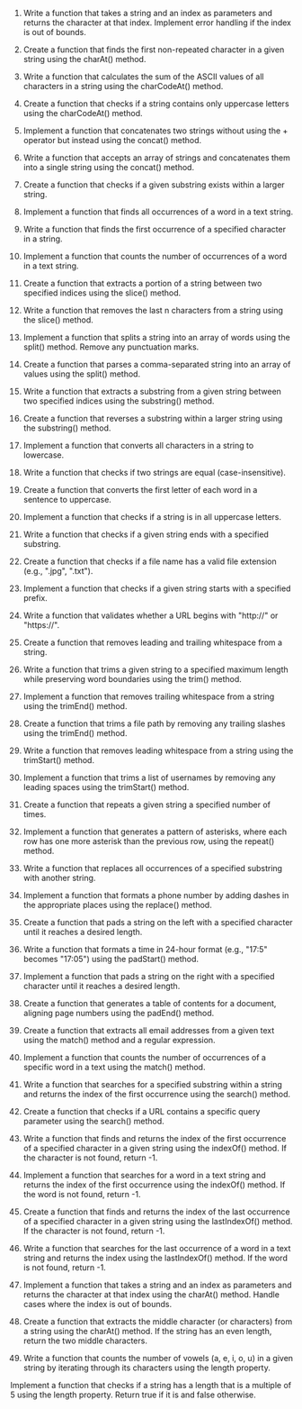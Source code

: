 1. Write a function that takes a string and an index as parameters and returns the character at that index. Implement error handling if the index is out of bounds.

2. Create a function that finds the first non-repeated character in a given string using the charAt() method.

3. Write a function that calculates the sum of the ASCII values of all characters in a string using the charCodeAt() method.

4. Create a function that checks if a string contains only uppercase letters using the charCodeAt() method.

5. Implement a function that concatenates two strings without using the + operator but instead using the concat() method.

6. Write a function that accepts an array of strings and concatenates them into a single string using the concat() method.

7. Create a function that checks if a given substring exists within a larger string.

8. Implement a function that finds all occurrences of a word in a text string.

9. Write a function that finds the first occurrence of a specified character in a string.

10. Implement a function that counts the number of occurrences of a word in a text string.

11. Create a function that extracts a portion of a string between two specified indices using the slice() method.

12. Write a function that removes the last n characters from a string using the slice() method.

13. Implement a function that splits a string into an array of words using the split() method. Remove any punctuation marks.

14. Create a function that parses a comma-separated string into an array of values using the split() method.

15. Write a function that extracts a substring from a given string between two specified indices using the substring() method.

16. Create a function that reverses a substring within a larger string using the substring() method.

17. Implement a function that converts all characters in a string to lowercase.

18. Write a function that checks if two strings are equal (case-insensitive).

19. Create a function that converts the first letter of each word in a sentence to uppercase.

20. Implement a function that checks if a string is in all uppercase letters.

21. Write a function that checks if a given string ends with a specified substring.

22. Create a function that checks if a file name has a valid file extension (e.g., ".jpg", ".txt").

23. Implement a function that checks if a given string starts with a specified prefix.

24. Write a function that validates whether a URL begins with "http://" or "https://".

25. Create a function that removes leading and trailing whitespace from a string.

26. Write a function that trims a given string to a specified maximum length while preserving word boundaries using the trim() method.

27. Implement a function that removes trailing whitespace from a string using the trimEnd() method.

28. Create a function that trims a file path by removing any trailing slashes using the trimEnd() method.

29. Write a function that removes leading whitespace from a string using the trimStart() method.

30. Implement a function that trims a list of usernames by removing any leading spaces using the trimStart() method.

31. Create a function that repeats a given string a specified number of times.

32. Implement a function that generates a pattern of asterisks, where each row has one more asterisk than the previous row, using the repeat() method.

33. Write a function that replaces all occurrences of a specified substring with another string.

34. Implement a function that formats a phone number by adding dashes in the appropriate places using the replace() method.

35. Create a function that pads a string on the left with a specified character until it reaches a desired length.

36. Write a function that formats a time in 24-hour format (e.g., "17:5" becomes "17:05") using the padStart() method.

37. Implement a function that pads a string on the right with a specified character until it reaches a desired length.

38. Create a function that generates a table of contents for a document, aligning page numbers using the padEnd() method.

39. Create a function that extracts all email addresses from a given text using the match() method and a regular expression.

40. Implement a function that counts the number of occurrences of a specific word in a text using the match() method.

41. Write a function that searches for a specified substring within a string and returns the index of the first occurrence using the search() method.

42. Create a function that checks if a URL contains a specific query parameter using the search() method.

43. Write a function that finds and returns the index of the first occurrence of a specified character in a given string using the indexOf() method. If the character is not found, return -1.

44. Implement a function that searches for a word in a text string and returns the index of the first occurrence using the indexOf() method. If the word is not found, return -1.

44. Create a function that finds and returns the index of the last occurrence of a specified character in a given string using the lastIndexOf() method. If the character is not found, return -1.

46. Write a function that searches for the last occurrence of a word in a text string and returns the index using the lastIndexOf() method. If the word is not found, return -1.

47. Implement a function that takes a string and an index as parameters and returns the character at that index using the charAt() method. Handle cases where the index is out of bounds.

48. Create a function that extracts the middle character (or characters) from a string using the charAt() method. If the string has an even length, return the two middle characters.

49. Write a function that counts the number of vowels (a, e, i, o, u) in a given string by iterating through its characters using the length property.

Implement a function that checks if a string has a length that is a multiple of 5 using the length property. Return true if it is and false otherwise.
